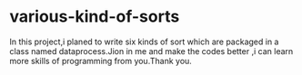 # various-kind-of-sorts
In this project,i planed to write six kinds of sort which are packaged in a class named dataprocess.Jion in me and make the codes better ,i can learn more skills of programming from you.Thank you.
